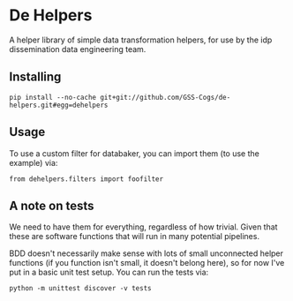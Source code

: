 # De Helpers

A helper library of simple data transformation helpers, for use by the idp dissemination data engineering team.

## Installing

`pip install --no-cache git+git://github.com/GSS-Cogs/de-helpers.git#egg=dehelpers`

## Usage

To use a custom filter for databaker, you can import them (to use the example) via:

```
from dehelpers.filters import foofilter 
```

## A note on tests

We need to have them for everything, regardless of how trivial. Given that these are software functions that will run in many potential pipelines.

BDD doesn't necessarily make sense with lots of small unconnected helper functions (if you function isn't small, it doesn't belong here), so for now I've put in a basic unit test setup. You can run the tests via:

```
python -m unittest discover -v tests
```
